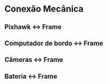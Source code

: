 # Conexão Mecânica

## Pixhawk <-> Frame

## Computador de bordo <-> Frame

## Câmeras <-> Frame

## Bateria <-> Frame